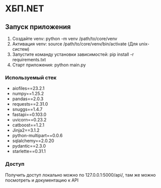 # ХБП.NET
## Запуск приложения
1. Создайте venv: python -m venv /path/to/core/venv
2. Активация venv: source /path/to/core/venv/bin/activate (Для unix-систем)
3. Запустите команду установки зависимостей: pip install -r requirements.txt
4. Старт приложения: python main.py

### Используемый стек
* aiofiles==23.2.1
* numpy==1.25.2
* pandas==2.0.3
* requests==2.31.0
* snuggs==1.4.7
* fastapi==0.103.0
* uvicorn==0.23.2
* catboost==1.2.1
* Jinja2==3.1.2
* python-multipart==0.0.6
* sqlalchemy==2.0.20
* pydantic==2.3.0
* starlette==0.31.1

### Доступ
Получить доступ локально можно по 127.0.0.1:5000/api/, там же можно посмотреть и документацию к API